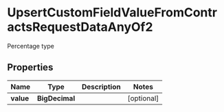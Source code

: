 

# UpsertCustomFieldValueFromContractsRequestDataAnyOf2

Percentage type

## Properties

| Name | Type | Description | Notes |
|------------ | ------------- | ------------- | -------------|
|**value** | **BigDecimal** |  |  [optional] |



